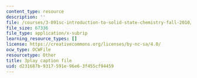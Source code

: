 ```yaml
---
content_type: resource
description: ''
file: /courses/3-091sc-introduction-to-solid-state-chemistry-fall-2010/d231687b9317591e96e63f455cf94459_kB2Ue4Fip2c.vtt
file_size: 67336
file_type: application/x-subrip
learning_resource_types: []
license: https://creativecommons.org/licenses/by-nc-sa/4.0/
ocw_type: OCWFile
resourcetype: Other
title: 3play caption file
uid: d231687b-9317-591e-96e6-3f455cf94459
---
```

